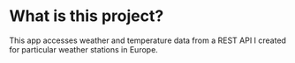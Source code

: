 # What is this project?

This app accesses weather and temperature data from a REST API I created
for particular weather stations in Europe. 